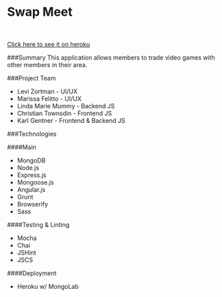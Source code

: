 Swap Meet
=========
<br>

<a href="https://swapmeetproject.herokuapp.com/">Click here to see it on heroku</a>

###Summary
This application allows members to trade video games with other members in their area.


###Project Team
* Levi Zortman - UI/UX
* Marissa Felitto - UI/UX
* Linda Marie Mummy - Backend JS
* Christian Townsdin - Frontend JS
* Karl Gentner - Frontend & Backend JS



###Technologies

####Main
* MongoDB
* Node.js
* Express.js
* Mongoose.js
* Angular.js
* Grunt
* Browserify
* Sass

####Testing & Linting
* Mocha
* Chai
* JSHint
* JSCS

####Deployment
* Heroku w/ MongoLab
